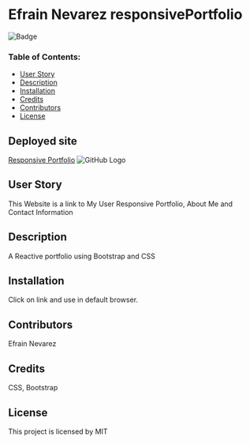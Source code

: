 # Efrain Nevarez responsivePortfolio
 
![Badge](https://img.shields.io/static/v1?label=License&message=MIT&color=9cf)
 
### Table of Contents:
* [User Story](##-User-Story)
* [Description](##-Description)
* [Installation](##-Installation)
* [Credits](##-Credits)
* [Contributors](##-Contributors)
* [License](##-License)
 
## Deployed site
[Responsive Portfolio](https://enevarez-ops.github.io/responsivePortfolio/)
![GitHub Logo](/images/logo.png)

## User Story
This Website is a link to My User Responsive Portfolio, About Me and Contact Information
 
## Description
A Reactive portfolio using Bootstrap and CSS
 
## Installation
Click on link and use in default browser.
 
## Contributors
Efrain Nevarez
 
## Credits
CSS, Bootstrap
 
## License
This project is licensed by MIT